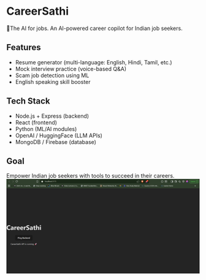 # CareerSathi

🚀The AI for jobs. 
 An AI-powered career copilot for Indian job seekers.  

## Features
- Resume generator (multi-language: English, Hindi, Tamil, etc.)
- Mock interview practice (voice-based Q&A)
- Scam job detection using ML
- English speaking skill booster

## Tech Stack
- Node.js + Express (backend)
- React (frontend)
- Python (ML/AI modules)
- OpenAI / HuggingFace (LLM APIs)
- MongoDB / Firebase (database)

## Goal
Empower Indian job seekers with tools to succeed in their careers.
![CareerSathi App Screenshot](image.png)

